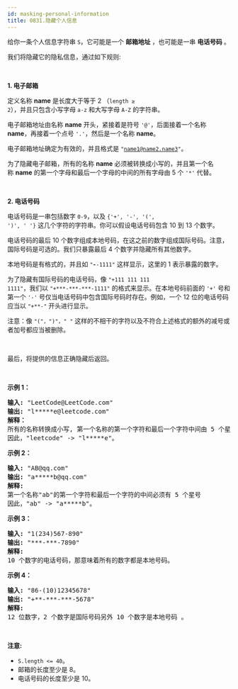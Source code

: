 ```yaml
---
id: masking-personal-information
title: 0831.隐藏个人信息
---
```

给你一条个人信息字符串 <code>S</code>，它可能是一个 **邮箱地址** ，也可能是一串 **电话号码** 。

我们将隐藏它的隐私信息，通过如下规则:

 

**1. 电子邮箱**

定义名称 **name** 是长度大于等于 2 （<code>length ≥ 2</code>），并且只包含小写字母 <code>a-z</code> 和大写字母 <code>A-Z</code> 的字符串。

电子邮箱地址由名称 **name** 开头，紧接着是符号 <code>&#39;@&#39;</code>，后面接着一个名称 **name**，再接着一个点号 <code>&#39;.&#39;</code>，然后是一个名称 **name**。

电子邮箱地址确定为有效的，并且格式是 <code>&#34;name1@name2.name3&#34;</code>。

为了隐藏电子邮箱，所有的名称 **name** 必须被转换成小写的，并且第一个名称 **name** 的第一个字母和最后一个字母的中间的所有字母由 5 个 <code>&#39;&#42;&#39;</code> 代替。

 

**2. 电话号码**

电话号码是一串包括数字 <code>0-9</code>，以及 <code>{&#39;+&#39;, &#39;-&#39;, &#39;(&#39;, &#39;)&#39;, &#39; &#39;}</code> 这几个字符的字符串。你可以假设电话号码包含 10 到 13 个数字。

电话号码的最后 10 个数字组成本地号码，在这之前的数字组成国际号码。注意，国际号码是可选的。我们只暴露最后 4 个数字并隐藏所有其他数字。

本地号码是有格式的，并且如 <code>&#34;***-***-1111&#34;</code> 这样显示，这里的 1 表示暴露的数字。

为了隐藏有国际号码的电话号码，像 <code>&#34;+111 111 111 1111&#34;</code>，我们以 <code>&#34;+&#42;&#42;&#42;-&#42;&#42;&#42;-&#42;&#42;&#42;-1111&#34;</code> 的格式来显示。在本地号码前面的 <code>&#39;+&#39;</code> 号和第一个 <code>&#39;-&#39;</code> 号仅当电话号码中包含国际号码时存在。例如，一个 12 位的电话号码应当以 <code>&#34;+&#42;&#42;-&#34;</code> 开头进行显示。

注意：像 <code>&#34;(&#34;，&#34;)&#34;，&#34; &#34;</code> 这样的不相干的字符以及不符合上述格式的额外的减号或者加号都应当被删除。

 

最后，将提供的信息正确隐藏后返回。

 

**示例 1：**


<pre><strong>输入: </strong>&#34;LeetCode@LeetCode.com&#34;<br/><strong>输出: </strong>&#34;l*****e@leetcode.com&#34;<br/><strong>解释： <br/></strong>所有的名称转换成小写, 第一个名称的第一个字符和最后一个字符中间由 5 个星号代替。<br/>因此，&#34;leetcode&#34; -&gt; &#34;l*****e&#34;。<br/></pre>

**示例 2：**


<pre><strong>输入: </strong>&#34;AB@qq.com&#34;<br/><strong>输出: </strong>&#34;a*****b@qq.com&#34;<br/><strong>解释: <br/></strong>第一个名称&#34;ab&#34;的第一个字符和最后一个字符的中间必须有 5 个星号<br/>因此，&#34;ab&#34; -&gt; &#34;a*****b&#34;。<br/></pre>

**示例 3：**


<pre><strong>输入: </strong>&#34;1(234)567-890&#34;<br/><strong>输出: </strong>&#34;***-***-7890&#34;<br/><strong>解释:</strong> <br/>10 个数字的电话号码，那意味着所有的数字都是本地号码。<br/></pre>

**示例 4：**


<pre><strong>输入: </strong>&#34;86-(10)12345678&#34;<br/><strong>输出: </strong>&#34;+**-***-***-5678&#34;<br/><strong>解释:</strong> <br/>12 位数字，2 个数字是国际号码另外 10 个数字是本地号码 。<br/></pre>

 

**注意:**

- <code>S.length &lt;= 40</code>。
- 邮箱的长度至少是 8。
- 电话号码的长度至少是 10。